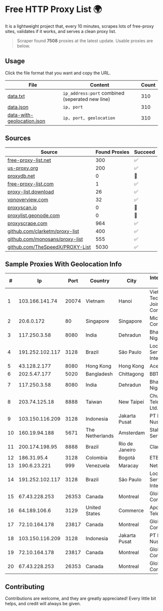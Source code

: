 
# Free HTTP Proxy List 🌍

It is a lightweight project that, every 10 minutes, scrapes lots of free-proxy sites, validates if it works, and serves a clean proxy list.


> Scraper found **7508** proxies at the latest update. Usable proxies are below.

## Usage

Click the file format that you want and copy the URL.


|File|Content|Count|
|----|-------|-----|
|[data.txt](https://raw.githubusercontent.com/themiralay/Proxy-List-World/master/data.txt)|`ip_address:port` combined (seperated new line)|310|
|[data.json](https://raw.githubusercontent.com/themiralay/Proxy-List-World/master/data.json)|`ip, port`|310|
|[data-with-geolocation.json](https://raw.githubusercontent.com/themiralay/Proxy-List-World/master/data-with-geolocation.json)|`ip, port, geolocation`|310|

## Sources

|Source|Found Proxies|Succeed|
|------|-------------|-------|
|[free-proxy-list.net](https://free-proxy-list.net)|300|✅|
|[us-proxy.org](https://www.us-proxy.org)|200|✅|
|[proxydb.net](http://proxydb.net)|0|🚫|
|[free-proxy-list.com](https://free-proxy-list.com/?page=&port=&type%5B%5D=http&type%5B%5D=https&up_time=0&search=Search)|1|✅|
|[proxy-list.download](https://www.proxy-list.download/HTTP)|26|✅|
|[vpnoverview.com](https://vpnoverview.com/privacy/anonymous-browsing/free-proxy-servers)|32|✅|
|[proxyscan.io](https://www.proxyscan.io)|0|🚫|
|[proxylist.geonode.com](https://proxylist.geonode.com/api/proxy-list?limit=300&page=1&sort_by=lastChecked&sort_type=desc&protocols=http,https)|0|🚫|
|[proxyscrape.com](https://api.proxyscrape.com/v2/?request=displayproxies&protocol=http&timeout=10000&country=all&ssl=all&anonymity=all)|964|✅|
|[github.com/clarketm/proxy-list](https://raw.githubusercontent.com/clarketm/proxy-list/master/proxy-list-raw.txt)|400|✅|
|[github.com/monosans/proxy-list](https://raw.githubusercontent.com/monosans/proxy-list/main/proxies/http.txt)|555|✅|
|[github.com/TheSpeedX/PROXY-List](https://raw.githubusercontent.com/TheSpeedX/PROXY-List/master/http.txt)|5030|✅|


## Sample Proxies With Geolocation Info

|#|Ip|Port|Country|City|Internet Service Provider|
|-|--|----|-------|----|-------------------------|
|1|103.166.141.74|20074|Vietnam|Hanoi|Viet NAM Cloud Technology Joint Stock Company|
|2|20.6.0.172|80|Singapore|Singapore|Microsoft Corporation|
|3|117.250.3.58|8080|India|Dehradun|Bharat Sanchar Nigam Ltd|
|4|191.252.102.117|3128|Brazil|São Paulo|Locaweb Serviços de Internet S/A|
|5|43.128.2.177|8080|Hong Kong|Hong Kong|Aceville Pte.ltd|
|6|202.5.47.177|5020|Bangladesh|Chittagong|BBTS-NEW|
|7|117.250.3.58|8080|India|Dehradun|Bharat Sanchar Nigam Ltd|
|8|203.74.125.18|8888|Taiwan|New Taipei|Chunghwa Telecom Co., Ltd.|
|9|103.150.116.209|3128|Indonesia|Jakarta Pusat|PT Biznet Gio Nusantara|
|10|160.19.94.188|5671|The Netherlands|Amsterdam|Stallion Network Services Limited|
|11|200.174.198.95|8888|Brazil|Rio de Janeiro|Claro S.A|
|12|186.31.95.4|3128|Colombia|Bogotá|ETB - Colombia|
|13|190.6.23.221|999|Venezuela|Maracay|Net Uno|
|14|191.252.102.117|3128|Brazil|São Paulo|Locaweb Serviços de Internet S/A|
|15|67.43.228.253|26353|Canada|Montreal|GloboTech Communications|
|16|64.189.106.6|3129|United States|Commerce|Apogee Telecom Inc.|
|17|72.10.164.178|23817|Canada|Montreal|GloboTech Communications|
|18|103.150.116.209|3128|Indonesia|Jakarta Pusat|PT Biznet Gio Nusantara|
|19|72.10.164.178|23817|Canada|Montreal|GloboTech Communications|
|20|67.43.228.253|26353|Canada|Montreal|GloboTech Communications|



## Contributing

Contributions are welcome, and they are greatly appreciated! Every
little bit helps, and credit will always be given.

